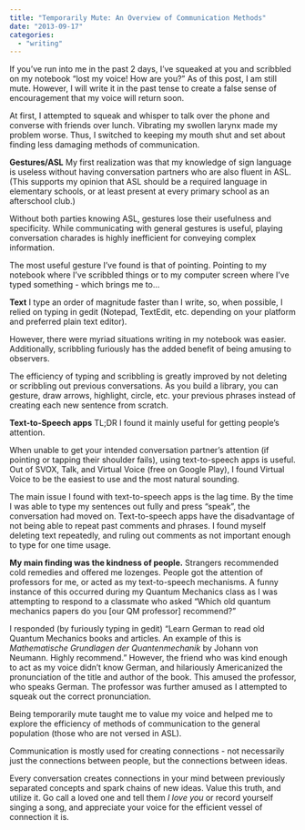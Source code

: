 ```yaml
---
title: "Temporarily Mute: An Overview of Communication Methods"
date: "2013-09-17"
categories: 
  - "writing"
---
```


If you’ve run into me in the past 2 days, I’ve squeaked at you and scribbled on my notebook “lost my voice! How are you?” As of this post, I am still mute. However, I will write it in the past tense to create a false sense of encouragement that my voice will return soon.

At first, I attempted to squeak and whisper to talk over the phone and converse with friends over lunch. Vibrating my swollen larynx made my problem worse. Thus, I switched to keeping my mouth shut and set about finding less damaging methods of communication.

**Gestures/ASL** My first realization was that my knowledge of sign language is useless without having conversation partners who are also fluent in ASL. (This supports my opinion that ASL should be a required language in elementary schools, or at least present at every primary school as an afterschool club.)

Without both parties knowing ASL, gestures lose their usefulness and specificity. While communicating with general gestures is useful, playing conversation charades is highly inefficient for conveying complex information.

The most useful gesture I’ve found is that of pointing. Pointing to my notebook where I’ve scribbled things or to my computer screen where I’ve typed something - which brings me to…

**Text** I type an order of magnitude faster than I write, so, when possible, I relied on typing in gedit (Notepad, TextEdit, etc. depending on your platform and preferred plain text editor).

However, there were myriad situations writing in my notebook was easier. Additionally, scribbling furiously has the added benefit of being amusing to observers.

The efficiency of typing and scribbling is greatly improved by not deleting or scribbling out previous conversations. As you build a library, you can gesture, draw arrows, highlight, circle, etc. your previous phrases instead of creating each new sentence from scratch.

**Text-to-Speech apps** TL;DR I found it mainly useful for getting people’s attention.

When unable to get your intended conversation partner’s attention (if pointing or tapping their shoulder fails), using text-to-speech apps is useful. Out of SVOX, Talk, and Virtual Voice (free on Google Play), I found Virtual Voice to be the easiest to use and the most natural sounding.

The main issue I found with text-to-speech apps is the lag time. By the time I was able to type my sentences out fully and press “speak”, the conversation had moved on. Text-to-speech apps have the disadvantage of not being able to repeat past comments and phrases. I found myself deleting text repeatedly, and ruling out comments as not important enough to type for one time usage.

**My main finding was the kindness of people.** Strangers recommended cold remedies and offered me lozenges. People got the attention of professors for me, or acted as my text-to-speech mechanisms. A funny instance of this occurred during my Quantum Mechanics class as I was attempting to respond to a classmate who asked “Which old quantum mechanics papers do you [our QM professor] recommend?”

I responded (by furiously typing in gedit) “Learn German to read old Quantum Mechanics books and articles. An example of this is _Mathematische Grundlagen der Quantenmechanik_ by Johann von Neumann. Highly recommend.” However, the friend who was kind enough to act as my voice didn’t know German, and hilariously Americanized the pronunciation of the title and author of the book. This amused the professor, who speaks German. The professor was further amused as I attempted to squeak out the correct pronunciation.

Being temporarily mute taught me to value my voice and helped me to explore the efficiency of methods of communication to the general population (those who are not versed in ASL).

Communication is mostly used for creating connections - not necessarily just the connections between people, but the connections between ideas.

Every conversation creates connections in your mind between previously separated concepts and spark chains of new ideas. Value this truth, and utilize it. Go call a loved one and tell them _I love you_ or record yourself singing a song, and appreciate your voice for the efficient vessel of connection it is.

